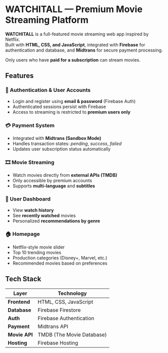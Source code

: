 # WATCHITALL — Premium Movie Streaming Platform

**WATCHITALL** is a full-featured movie streaming web app inspired by Netflix.  
Built with **HTML, CSS, and JavaScript**, integrated with **Firebase** for authentication and database, and **Midtrans** for secure payment processing.  

Only users who have **paid for a subscription** can stream movies.

## Features

### 🔐 Authentication & User Accounts
- Login and register using **email & password** (Firebase Auth)
- Authenticated sessions persist with Firebase
- Access to streaming is restricted to **premium users only**

### 💳 Payment System
- Integrated with **Midtrans (Sandbox Mode)**
- Handles transaction states: *pending*, *success*, *failed*
- Updates user subscription status automatically

### 🎞️ Movie Streaming
- Watch movies directly from **external APIs (TMDB)**
- Only accessible by premium accounts
- Supports **multi-language** and **subtitles**

### 🧭 User Dashboard
- View **watch history**
- See **recently watched** movies
- Personalized **recommendations by genre**

### 🏠 Homepage
- Netflix-style movie slider
- Top 10 trending movies
- Production categories (Disney+, Marvel, etc.)
- Recommended movies based on preferences

## Tech Stack

| Layer | Technology |
|--------|-------------|
| **Frontend** | HTML, CSS, JavaScript |
| **Database** | Firebase Firestore |
| **Auth** | Firebase Authentication |
| **Payment** | Midtrans API |
| **Movie API** | TMDB (The Movie Database) |
| **Hosting** | Firebase Hosting |



